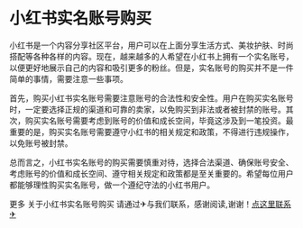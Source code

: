 # 小红书实名账号购买

小红书是一个内容分享社区平台，用户可以在上面分享生活方式、美妆护肤、时尚搭配等各种各样的内容。现在，越来越多的人希望在小红书上拥有一个实名账号，以便更好地展示自己的内容和吸引更多的粉丝。但是，实名账号的购买并不是一件简单的事情，需要注意一些事项。

首先，购买小红书实名账号需要注意账号的合法性和安全性。用户在购买实名账号时，一定要选择正规的渠道和可靠的卖家，以免购买到非法或者被封禁的账号。其次，购买实名账号需要考虑到账号的价值和成长空间，毕竟这涉及到一笔投资。最重要的是，购买实名账号需要遵守小红书的相关规定和政策，不得进行违规操作，以免账号被封禁。

总而言之，小红书实名账号的购买需要慎重对待，选择合法渠道、确保账号安全、考虑账号的价值和成长空间、遵守相关规定和政策都是至关重要的。希望每位用户都能够理性购买实名账号，做一个遵纪守法的小红书用户。

更多 关于小红书实名账号购买 请通过✈与我们联系，感谢阅读,谢谢！[点这里联系✈](https://add.k02.cc)